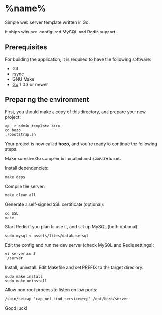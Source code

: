 # %name%

Simple web server template written in Go.

It ships with pre-configured MySQL and Redis support.

## Prerequisites

For building the application, it is required to have the following software:

- Git
- rsync
- GNU Make
- [Go](http://golang.org) 1.0.3 or newer

## Preparing the environment

First, you should make a copy of this directory, and prepare your new
project:

	cp -r admin-template bozo
	cd bozo
	./bootstrap.sh

Your project is now called **bozo**, and you're ready to continue the
following steps.

Make sure the Go compiler is installed and ``$GOPATH`` is set.

Install dependencies:

	make deps

Compile the server:

	make clean all

Generate a self-signed SSL certificate (optional):

	cd SSL
	make

Start Redis if you plan to use it, and set up MySQL (both optional):

	sudo mysql < assets/files/database.sql

Edit the config and run the dev server (check MySQL and Redis settings):

	vi server.conf
	./server

Install, uninstall. Edit Makefile and set PREFIX to the target directory:

	sudo make install
	sudo make uninstall

Allow non-root process to listen on low ports:

	/sbin/setcap 'cap_net_bind_service=+ep' /opt/bozo/server

Good luck!
